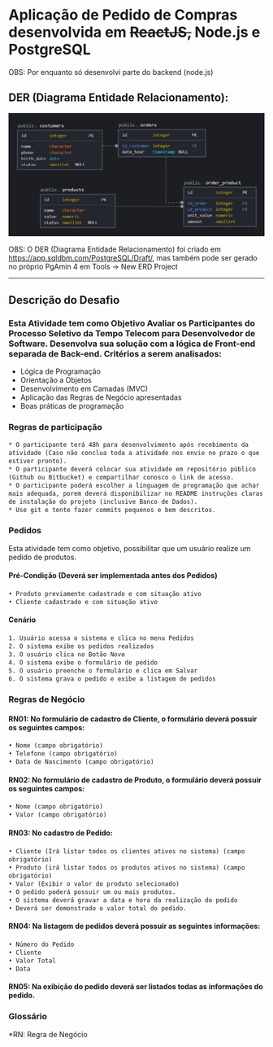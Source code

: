 # Aplicação de Pedido de Compras desenvolvida em ~~ReactJS,~~ Node.js e PostgreSQL
OBS: Por enquanto só desenvolvi parte do backend (node.js)

## DER (Diagrama Entidade Relacionamento):
![alt text](/DER.png "ER (view of the relationship entity)")

OBS: O DER (Diagrama Entidade Relacionamento) foi criado em https://app.sqldbm.com/PostgreSQL/Draft/, mas também pode ser gerado no próprio PgAmin 4 em Tools -> New ERD Project

---------------------
## Descrição do Desafio
### Esta Atividade tem como Objetivo Avaliar os Participantes do Processo Seletivo da Tempo Telecom para Desenvolvedor de Software. Desenvolva sua solução com a lógica de Front-end separada de Back-end. Critérios a serem analisados:


* Lógica de Programação
* Orientação a Objetos
* Desenvolvimento em Camadas (MVC)
* Aplicação das Regras de Negócio apresentadas
* Boas práticas de programação

### Regras de participação

    * O participante terá 48h para desenvolvimento após recebimento da atividade (Caso não conclua toda a atividade nos envie no prazo o que estiver pronto).
    * O participante deverá colocar sua atividade em repositório público (Github ou Bitbucket) e compartilhar conosco o link de acesso.
    * O participante poderá escolher a linguagem de programação que achar mais adequada, porem deverá disponibilizar no README instruções claras de instalação do projeto (inclusive Banco de Dados).
    * Use git e tente fazer commits pequenos e bem descritos.

### Pedidos
Esta atividade tem como objetivo, possibilitar que um usuário realize um pedido de produtos.

#### Pré-Condição (Deverá ser implementada antes dos Pedidos)
    • Produto previamente cadastrado e com situação ativo
    • Cliente cadastrado e com situação ativo

#### Cenário
    1. Usuário acessa o sistema e clica no menu Pedidos
    2. O sistema exibe os pedidos realizados
    3. O usuário clica no Botão Novo
    4. O sistema exibe o formulário de pedido
    5. O usuário preenche o formulário e clica em Salvar
    6. O sistema grava o pedido e exibe a listagem de pedidos 


### Regras de Negócio
#### RN01:  No formulário de cadastro de Cliente, o formulário deverá possuir os seguintes campos:
    • Nome (campo obrigatório)
    • Telefone (campo obrigatório)
    • Data de Nascimento (campo obrigatório)

#### RN02: No formulário de cadastro de Produto, o formulário deverá possuir os seguintes campos:
    • Nome (campo obrigatório)
    • Valor (campo obrigatório)

#### RN03: No cadastro de Pedido:
    • Cliente (Irá listar todos os clientes ativos no sistema) (campo obrigatório)
    • Produto (irá listar todos os produtos ativos no sistema) (campo obrigatório)
    • Valor (Exibir o valor do produto selecionado)
    • O pedido poderá possuir um ou mais produtos.
    • O sistema deverá gravar a data e hora da realização do pedido
    • Deverá ser demonstrado o valor total do pedido.

#### RN04: Na listagem de pedidos deverá possuir as seguintes informações:
    • Número do Pedido
    • Cliente
    • Valor Total
    • Data

#### RN05: Na exibição do pedido deverá ser listados todas as informações do pedido.


### Glossário
*RN: Regra de Negócio
